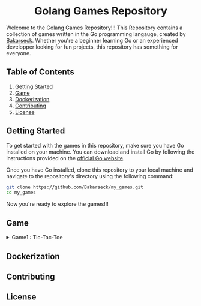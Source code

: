 <h1 align="center">Golang Games Repository</h1>

Welcome to the Golang Games Repository!!!
This Repository contains a collection of games written in the Go programming langauge, created by [Bakarseck](https://github.com/Bakarseck). Whether you're a beginner learning Go or an experienced developper looking for fun projects, this repository has something for everyone.

## Table of Contents

1. [Getting Started](#getting-started)
2. [Game](#game)
3. [Dockerization](#dockerization)
4. [Contributing](#contributing)
5. [License](#license)

## Getting Started <a name="getting-started"></a>

To get started with the games in this repository, make sure you have Go installed on your machine. You can download and install Go by following the instructions provided on the [official Go website](https://go.dev/).

Once you have Go installed, clone this repository to your local machine and navigate to the repository's directory using the following command:

```bash
git clone https://github.com/Bakarseck/my_games.git
cd my_games
```

Now you're ready to explore the games!!!

## Game <a name="game"></a>

<details>
    <summary>Game1 : Tic-Tac-Toe</summary>
&nbsp;&nbsp;&nbsp;&nbsp;<strong>Description</strong> : A command-line implementation of the popular Tic-Tac-Toe game where two players take turns making <code>X</code> or <code>0</code> on a 3x3 grid.<br>

&nbsp;&nbsp;&nbsp;&nbsp;<strong>Rules</strong> : 
* To play, you must give The position that you want to play you sign.
* You can't play in a position that already played by another player
* You Win if you have you sign aligned three times.

### Usage
```go
cd tictactoe
go build -o tictactoe
./tictactoe
```

</details>


## Dockerization <a name="dockerization"></a>

<!-- Content for the "Dockerization" section goes here -->

## Contributing <a name="contributing"></a>

<!-- Content for the "Contributing" section goes here -->

## License <a name="license"></a>

<!-- Content for the "License" section goes here -->
